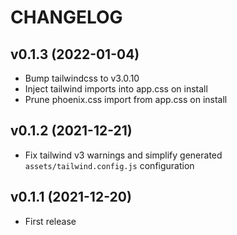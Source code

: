 # CHANGELOG

## v0.1.3 (2022-01-04)
  * Bump tailwindcss to v3.0.10
  * Inject tailwind imports into app.css on install
  * Prune phoenix.css import from app.css on install

## v0.1.2 (2021-12-21)
  * Fix tailwind v3 warnings and simplify generated `assets/tailwind.config.js` configuration

## v0.1.1 (2021-12-20)
  * First release

